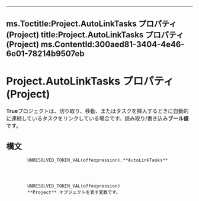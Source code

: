 

---
ms.Toctitle:Project.AutoLinkTasks プロパティ (Project)
title:Project.AutoLinkTasks プロパティ (Project)
ms.ContentId:300aed81-3404-4e46-6e01-78214b9507eb
---
# Project.AutoLinkTasks プロパティ (Project)




**True**プロジェクトは、切り取り、移動、またはタスクを挿入するときに自動的に連続しているタスクをリンクしている場合です。読み取り/書き込み**ブール値**です。

## 構文

            UNRESOLVED_TOKEN_VAL(offexpression).**AutoLinkTasks**




            UNRESOLVED_TOKEN_VAL(offexpression)
            **Project** オブジェクトを表す変数です。




